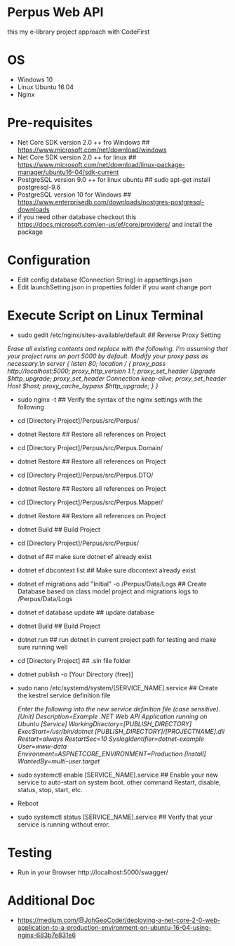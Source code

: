 # Perpus Web API

this my e-library project approach with CodeFirst

# OS

- Windows 10
- Linux Ubuntu 16.04
- Nginx 

# Pre-requisites

- Net Core SDK version 2.0 ++ fro Windows ## https://www.microsoft.com/net/download/windows
- Net Core SDK version 2.0 ++ for linux ## https://www.microsoft.com/net/download/linux-package-manager/ubuntu16-04/sdk-current
- PostgreSQL version 9.0 ++ for linux ubuntu ## sudo apt-get install postgresql-9.6
- PostgreSQL version 10 for Windows ## https://www.enterprisedb.com/downloads/postgres-postgresql-downloads
- if you need other database checkout this https://docs.microsoft.com/en-us/ef/core/providers/ and install the package

# Configuration 

- Edit config database (Connection String) in appsettings.json
- Edit launchSetting.json in properties folder if you want change port

# Execute Script on Linux Terminal

- sudo gedit /etc/nginx/sites-available/default ## Reverse Proxy Setting

*Erase all existing contents and replace with the following. I'm assuming that your project runs on port 5000 by default. Modify your proxy pass as necessary.\n
     server {
         listen 80;
         location / {
             proxy_pass http://localhost:5000;
             proxy_http_version 1.1;
             proxy_set_header Upgrade $http_upgrade;
             proxy_set_header Connection keep-alive;
             proxy_set_header Host $host;
             proxy_cache_bypass $http_upgrade;
         }
     }*

- sudo nginx -t ## Verify the syntax of the nginx settings with the following
- cd [Directory Project]/Perpus/src/Perpus/
- dotnet Restore ## Restore all references on Project
- cd [Directory Project]/Perpus/src/Perpus.Domain/
- dotnet Restore ## Restore all references on Project
- cd [Directory Project]/Perpus/src/Perpus.DTO/
- dotnet Restore ## Restore all references on Project
- cd [Directory Project]/Perpus/src/Perpus.Mapper/
- dotnet Restore ## Restore all references on Project
- dotnet Build ## Build Project
- cd [Directory Project]/Perpus/src/Perpus/
- dotnet ef ## make sure dotnet ef already exist
- dotnet ef dbcontext list ## Make sure dbcontext already exist
- dotnet ef migrations add "Initial" -o /Perpus/Data/Logs ## Create Database based on class model project and migrations logs to /Perpus/Data/Logs
- dotnet ef database update ## update database
- dotnet Build ## Build Project
- dotnet run ## run dotnet in current project path for testing and make sure running well
- cd [Directory Project] ## .sln file folder
- dotnet publish -o [Your Directory (free)]
- sudo nano /etc/systemd/system/[SERVICE_NAME].service ## Create the kestrel service definition file

  *Enter the following into the new service definition file (case sensitive).
       [Unit]
       Description=Example .NET Web API Application running on Ubuntu
       [Service]
       WorkingDirectory=[PUBLISH_DIRECTORY]
       ExecStart=/usr/bin/dotnet [PUBLISH_DIRECTORY]/[PROJECTNAME].dll
       Restart=always
       RestartSec=10
       SyslogIdentifier=dotnet-example
       User=www-data
       Environment=ASPNETCORE_ENVIRONMENT=Production
       [Install]
       WantedBy=multi-user.target*
- sudo systemctl enable [SERVICE_NAME].service ## Enable your new service to auto-start on system boot. other command Restart, disable, status, stop, start, etc.
- Reboot
- sudo systemctl status [SERVICE_NAME].service ## Verify that your service is running without error.

# Testing

- Run in your Browser http://localhost:5000/swagger/

# Additional Doc
- https://medium.com/@JohGeoCoder/deploying-a-net-core-2-0-web-application-to-a-production-environment-on-ubuntu-16-04-using-nginx-683b7e831e6

